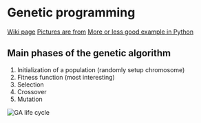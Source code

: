 # Genetic programming

[Wiki page]((https://en.wikipedia.org/wiki/Genetic_programming))
[Pictures are from](https://towardsdatascience.com/introduction-to-genetic-algorithms-including-example-code-e396e98d8bf3)
[More or less good example in Python](https://blog.sicara.com/getting-started-genetic-algorithms-python-tutorial-81ffa1dd72f9)

## Main phases of the genetic algorithm

1. Initialization of a population (randomly setup chromosome)
1. Fitness function (most interesting)
1. Selection
1. Crossover
1. Mutation

![GA life cycle](https://cdn-images-1.medium.com/max/1600/1*RFC6_B9WPRX_KMxYHpTibw.png)


## 

